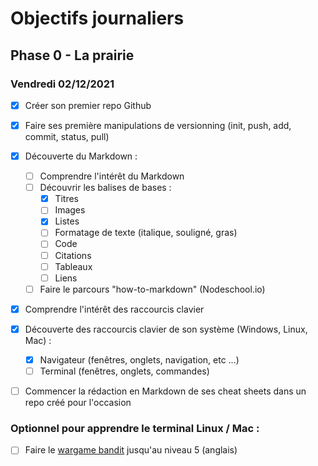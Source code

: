 # Objectifs journaliers

## Phase 0 - La prairie

### Vendredi 02/12/2021


* [X] Créer son premier repo Github
* [X] Faire ses première manipulations de versionning (init, push, add, commit, status, pull)
* [X] Découverte du Markdown : 
  * [ ] Comprendre l'intérêt du Markdown
  * [ ] Découvrir les balises de bases : 
    * [X] Titres
    * [ ] Images
    * [X] Listes
    * [ ] Formatage de texte (italique, souligné, gras)
    * [ ] Code
    * [ ] Citations
    * [ ] Tableaux
    * [ ] Liens
  * [ ] Faire le parcours "how-to-markdown" (Nodeschool.io)
* [X] Comprendre l'intérêt des raccourcis clavier
* [X] Découverte des raccourcis clavier de son système (Windows, Linux, Mac) : 
  * [X] Navigateur (fenêtres, onglets, navigation, etc …)
  * [ ] Terminal (fenêtres, onglets, commandes)
* [ ] Commencer la rédaction en Markdown de ses cheat sheets dans un repo créé pour l'occasion



### Optionnel pour apprendre le terminal Linux / Mac : 

* [ ] Faire le [wargame bandit](https://overthewire.org/wargames/bandit/) jusqu'au niveau 5 (anglais)

